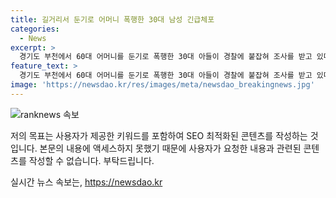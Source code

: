 ```yaml
---
title: 길거리서 둔기로 어머니 폭행한 30대 남성 긴급체포
categories:
  - News
excerpt: >
  경기도 부천에서 60대 어머니를 둔기로 폭행한 30대 아들이 경찰에 붙잡혀 조사를 받고 있다. 피해자는 병원으로 옮겨졌지만 생명에는 지장이 없는 상태이며, 가해자는 체포 후 진술을 거부하고 있다. (150자)
feature_text: >
  경기도 부천에서 60대 어머니를 둔기로 폭행한 30대 아들이 경찰에 붙잡혀 조사를 받고 있다. 피해자는 병원으로 옮겨졌지만 생명에는 지장이 없는 상태이며, 가해자는 체포 후 진술을 거부하고 있다. (150자)
image: 'https://newsdao.kr/res/images/meta/newsdao_breakingnews.jpg'
---
```


<p><img src="https://newsdao.kr/res/images/meta/newsdao_breakingnews.jpg" alt="ranknews 속보" /></p>

<p>저의 목표는 사용자가 제공한 키워드를 포함하여 SEO 최적화된 콘텐츠를 작성하는 것입니다. 본문의 내용에 액세스하지 못했기 때문에 사용자가 요청한 내용과 관련된 콘텐츠를 작성할 수 없습니다. 부탁드립니다.</p>
실시간 뉴스 속보는, <a href="https://newsdao.kr" rel="dofollow">https://newsdao.kr</a>


